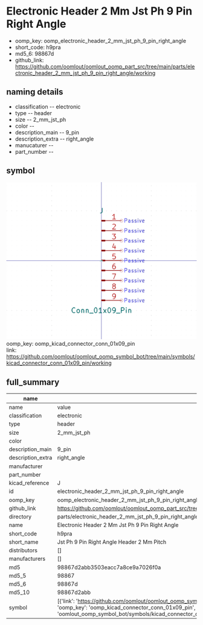 # Electronic Header 2 Mm Jst Ph 9 Pin Right Angle

  
* oomp_key: oomp_electronic_header_2_mm_jst_ph_9_pin_right_angle 
* short_code: h9pra
* md5_6: 98867d  
* github_link: https://github.com/oomlout/oomlout_oomp_part_src/tree/main/parts/electronic_header_2_mm_jst_ph_9_pin_right_angle/working  
## naming details
* classification -- electronic
* type -- header
* size -- 2_mm_jst_ph
* color -- 
* description_main -- 9_pin
* description_extra -- right_angle
* manucaturer -- 
* part_number -- 



## symbol

![](symbol/0/working/working_600.png)  
oomp_key: oomp_kicad_connector_conn_01x09_pin  
link: https://github.com/oomlout/oomlout_oomp_symbol_bot/tree/main/symbols/kicad_connector_conn_01x09_pin/working  


## full_summary
| name | value | 
| --- | --- | 
| name | value | 
| classification | electronic | 
| type | header | 
| size | 2_mm_jst_ph | 
| color |  | 
| description_main | 9_pin | 
| description_extra | right_angle | 
| manufacturer |  | 
| part_number |  | 
| kicad_reference | J | 
| id | electronic_header_2_mm_jst_ph_9_pin_right_angle | 
| oomp_key | oomp_electronic_header_2_mm_jst_ph_9_pin_right_angle | 
| github_link | https://github.com/oomlout/oomlout_oomp_part_src/tree/main/parts/electronic_header_2_mm_jst_ph_9_pin_right_angle/working | 
| directory | parts/electronic_header_2_mm_jst_ph_9_pin_right_angle | 
| name | Electronic Header 2 Mm Jst Ph 9 Pin Right Angle | 
| short_code | h9pra | 
| short_name | Jst Ph 9 Pin Right Angle Header 2 Mm Pitch | 
| distributors | [] | 
| manufacturers | [] | 
| md5 | 98867d2abb3503eacc7a8ce9a7026f0a | 
| md5_5 | 98867 | 
| md5_6 | 98867d | 
| md5_10 | 98867d2abb | 
| symbol | [{'link': 'https://github.com/oomlout/oomlout_oomp_symbol_bot/tree/main/symbols/kicad_connector_conn_01x09_pin', 'oomp_key': 'oomp_kicad_connector_conn_01x09_pin', 'directory': 'oomlout_oomp_symbol_bot/symbols/kicad_connector_conn_01x09_pin//working/working.kicad_sym'}] | 
